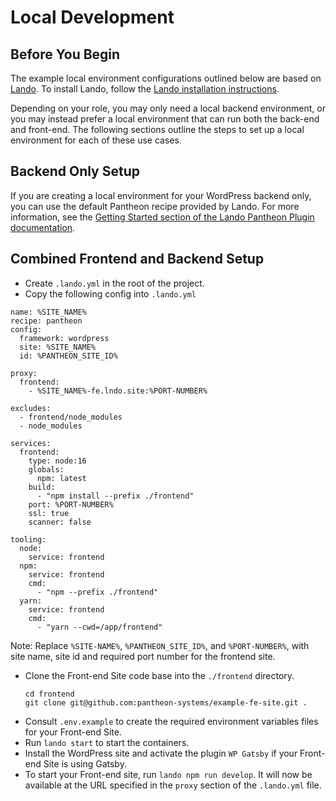 # Local Development

## Before You Begin

The example local environment configurations outlined below are based on [Lando](https://lando.dev/). To install Lando, follow the [Lando installation instructions](https://docs.lando.dev/getting-started/installation.html).

Depending on your role, you may only need a local backend environment, or you may instead prefer a local environment that can run both the back-end and front-end. The following sections outline the steps to set up a local environment for each of these use cases.

## Backend Only Setup

If you are creating a local environment for your WordPress backend only, you can use the default Pantheon recipe provided by Lando. For more information, see the [Getting Started section of the Lando Pantheon Plugin documentation](https://docs.lando.dev/pantheon/getting-started.html).

## Combined Frontend and Backend Setup

- Create `.lando.yml` in the root of the project.
- Copy the following config into `.lando.yml`

```
name: %SITE_NAME%
recipe: pantheon
config:
  framework: wordpress
  site: %SITE_NAME%
  id: %PANTHEON_SITE_ID%

proxy:
  frontend:
    - %SITE_NAME%-fe.lndo.site:%PORT-NUMBER%

excludes:
  - frontend/node_modules
  - node_modules

services:
  frontend:
    type: node:16
    globals:
      npm: latest
    build:
      - "npm install --prefix ./frontend"
    port: %PORT-NUMBER%
    ssl: true
    scanner: false

tooling:
  node:
    service: frontend
  npm:
    service: frontend
    cmd:
      - "npm --prefix ./frontend"
  yarn:
    service: frontend
    cmd:
      - "yarn --cwd=/app/frontend"
```

Note: Replace `%SITE-NAME%`, `%PANTHEON_SITE_ID%`, and `%PORT-NUMBER%`, with site name, site id and required port number for the frontend site.

- Clone the Front-end Site code base into the `./frontend` directory.
  ```
  cd frontend
  git clone git@github.com:pantheon-systems/example-fe-site.git .
  ```
- Consult `.env.example` to create the required environment variables files for your Front-end Site.
- Run `lando start` to start the containers.
- Install the WordPress site and activate the plugin `WP Gatsby` if your Front-end Site is using Gatsby.
- To start your Front-end site, run `lando npm run develop`. It will now be available at the URL specified in the `proxy` section of the `.lando.yml` file.

